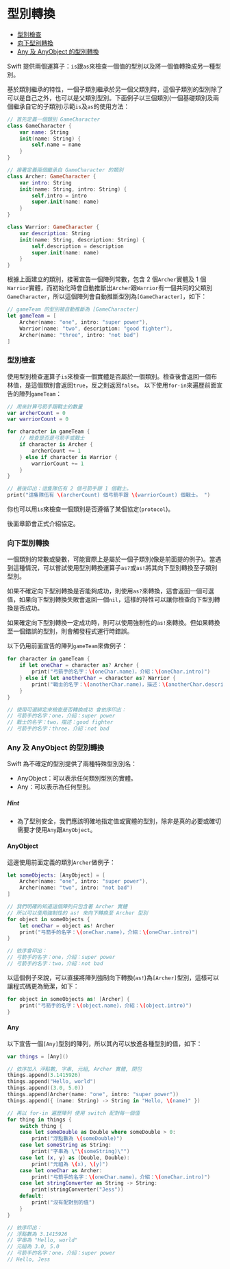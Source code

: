 # 型別轉換

- [型別檢查](#check)
- [向下型別轉換](#change)
- [Any 及 AnyObject 的型別轉換](#any_anyobject_change)

Swift 提供兩個運算子：`is`跟`as`來檢查一個值的型別以及將一個值轉換成另一種型別。

基於類別繼承的特性，一個子類別繼承於另一個父類別時，這個子類別的型別除了可以是自己之外，也可以是父類別型別。下面例子以三個類別(一個基礎類別及兩個繼承自它的子類別)示範`is`及`as`的使用方法：

```swift
// 首先定義一個類別 GameCharacter
class GameCharacter {
    var name: String
    init(name: String) {
        self.name = name
    }
}

// 接著定義兩個繼承自 GameCharacter 的類別
class Archer: GameCharacter {
    var intro: String
    init(name: String, intro: String) {
        self.intro = intro
        super.init(name: name)
    }
}

class Warrior: GameCharacter {
    var description: String
    init(name: String, description: String) {
        self.description = description
        super.init(name: name)
    }
}

```

根據上面建立的類別，接著宣告一個陣列常數，包含 2 個`Archer`實體及 1 個`Warrior`實體，而初始化時會自動推斷出`Archer`跟`Warrior`有一個共同的父類別`GameCharacter`，所以這個陣列會自動推斷型別為`[GameCharacter]`，如下：

```swift
// gameTeam 的型別被自動推斷為 [GameCharacter]
let gameTeam = [
    Archer(name: "one", intro: "super power"),
    Warrior(name: "two", description: "good fighter"),
    Archer(name: "three", intro: "not bad")
]

```

<a name="check"></a>
### 型別檢查

使用型別檢查運算子`is`來檢查一個實體是否屬於一個類別。檢查後會返回一個布林值，是這個類別會返回`true`，反之則返回`false`。
以下使用`for-in`來遍歷前面宣告的陣列`gameTeam`：

```swift
// 用來計算弓箭手跟戰士的數量
var archerCount = 0
var warriorCount = 0

for character in gameTeam {
    // 檢查是否是弓箭手或戰士
    if character is Archer {
        archerCount += 1
    } else if character is Warrior {
        warriorCount += 1
    }
}

// 最後印出：這隻隊伍有 2 個弓箭手跟 1 個戰士。
print("這隻隊伍有 \(archerCount) 個弓箭手跟 \(warriorCount) 個戰士。 ")

```

你也可以用`is`來檢查一個類別是否遵循了某個協定(`protocol`)。

後面章節會正式介紹協定。

<a name="change"></a>
### 向下型別轉換

一個類別的常數或變數，可能實際上是屬於一個子類別(像是前面提的例子)。當遇到這種情況，可以嘗試使用型別轉換運算子`as?`或`as!`將其向下型別轉換至子類別型別。

如果不確定向下型別轉換是否能夠成功，則使用`as?`來轉換，這會返回一個可選值，如果向下型別轉換失敗會返回一個`nil`，這樣的特性可以讓你檢查向下型別轉換是否成功。

如果確定向下型別轉換一定成功時，則可以使用強制性的`as!`來轉換。但如果轉換至一個錯誤的型別，則會觸發程式運行時錯誤。

以下仍用前面宣告的陣列`gameTeam`來做例子：

```swift
for character in gameTeam {
    if let oneChar = character as? Archer {
        print("弓箭手的名字：\(oneChar.name)，介紹：\(oneChar.intro)")
    } else if let anotherChar = character as? Warrior {
        print("戰士的名字：\(anotherChar.name)，描述：\(anotherChar.description)")
    }
}

// 使用可選綁定來檢查是否轉換成功 會依序印出：
// 弓箭手的名字：one，介紹：super power
// 戰士的名字：two，描述：good fighter
// 弓箭手的名字：three，介紹：not bad

```

<a name="any_anyobject_change"></a>
### Any 及 AnyObject 的型別轉換

Swift 為不確定的型別提供了兩種特殊型別別名：

- AnyObject：可以表示任何類別型別的實體。
- Any：可以表示為任何型別。

##### Hint

- 為了型別安全，我們應該明確地指定值或實體的型別，除非是真的必要或確切需要才使用`Any`跟`AnyObject`。

#### AnyObject

這邊使用前面定義的類別`Archer`做例子：

```swift
let someObjects: [AnyObject] = [
    Archer(name: "one", intro: "super power"),
    Archer(name: "two", intro: "not bad")
]

// 我們明確的知道這個陣列只包含著 Archer 實體
// 所以可以使用強制性的 as! 來向下轉換至 Archer 型別
for object in someObjects {
    let oneChar = object as! Archer
    print("弓箭手的名字：\(oneChar.name)，介紹：\(oneChar.intro)")
}

// 依序會印出：
// 弓箭手的名字：one，介紹：super power
// 弓箭手的名字：two，介紹：not bad

```

以這個例子來說，可以直接將陣列強制向下轉換(`as!`)為`[Archer]`型別，這樣可以讓程式碼更為簡潔，如下：

```swift
for object in someObjects as! [Archer] {
    print("弓箭手的名字：\(object.name)，介紹：\(object.intro)")
}

```

#### Any

以下宣告一個`[Any]`型別的陣列，所以其內可以放進各種型別的值，如下：

```swift
var things = [Any]()

// 依序加入 浮點數, 字串, 元組, Archer 實體, 閉包
things.append(3.1415926)
things.append("Hello, world")
things.append((3.0, 5.0))
things.append(Archer(name: "one", intro: "super power"))
things.append({ (name: String) -> String in "Hello, \(name)" })

// 再以 for-in 遍歷陣列 使用 switch 配對每一個值
for thing in things {
    switch thing {
    case let someDouble as Double where someDouble > 0:
        print("浮點數為 \(someDouble)")
    case let someString as String:
        print("字串為 \"\(someString)\"")
    case let (x, y) as (Double, Double):
        print("元組為 \(x), \(y)")
    case let oneChar as Archer:
        print("弓箭手的名字：\(oneChar.name)，介紹：\(oneChar.intro)")
    case let stringConverter as String -> String:
        print(stringConverter("Jess"))
    default:
        print("沒有配對到的值")
    }
}

// 依序印出：
// 浮點數為 3.1415926
// 字串為 "Hello, world"
// 元組為 3.0, 5.0
// 弓箭手的名字：one，介紹：super power
// Hello, Jess

```

